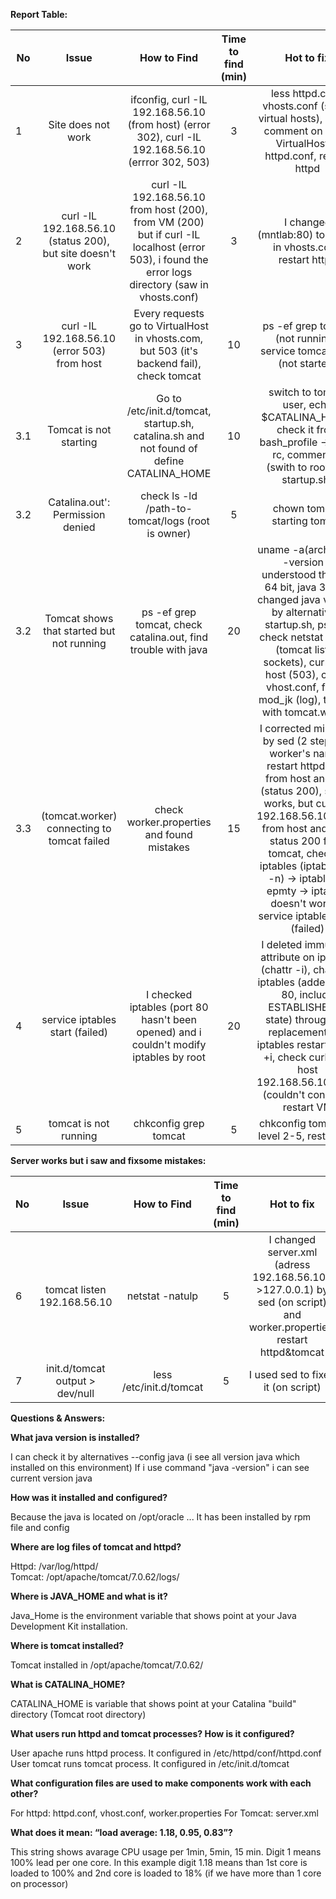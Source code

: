 **Report Table:**

No | Issue | How to Find | Time to find (min)| Hot to fix | Time to fix (min)
---| :---: | :---: | :---: | :---: | :---: |
1 | Site does not work | ifconfig, curl -IL 192.168.56.10 (from host) (error 302), curl -IL 192.168.56.10 (errror 302, 503)| 3  | less httpd.conf, vhosts.conf (saw 2 virtual hosts), i made comment on block VirtualHost in httpd.conf, restart httpd | 10
2 | curl -IL 192.168.56.10 (status 200), but site doesn't work | curl -IL 192.168.56.10 from host (200), from VM (200) but if curl -IL localhost (error 503), i found the error logs directory (saw in vhosts.conf) | 3| I changed (mntlab:80) to (*:80) in vhosts.conf, restart httpd | 15
3 | curl -IL 192.168.56.10 (error 503) from host | Every requests go to VirtualHost in vhosts.com, but 503 (it's backend fail), check tomcat | 10 | ps -ef  grep tomcat (not running), service tomcat start (not started)| 5
3.1 | Tomcat is not starting | Go to /etc/init.d/tomcat, startup.sh, catalina.sh and not found of define CATALINA_HOME | 10| switch to tomcat user, echo $CATALINA_HOME, check it from bash_profile -> bash rc, comment it, (swith to root and startup.sh) | 20
3.2 | Catalina.out': Permission denied | check ls -ld /path-to-tomcat/logs (root is owner) | 5 | chown tomcat, starting tomcat | 15
3.2 | Tomcat shows that started but not running | ps -ef grep tomcat, check catalina.out, find trouble with java | 20 | uname -a(arch), java -version (i understood that OS 64 bit, java 32bit), changed java version by alternatives, startup.sh, ps -ef, check netstat -natpl (tomcat listen sockets), curl from host (503), check vhost.conf, found mod_jk (log), trouble with tomcat.worker  | 60
3.3 | (tomcat.worker) connecting to tomcat failed | check worker.properties and found mistakes| 15| I corrected mistakes by sed (2 steps: ip, worker's name), restart httpd, curl from host and VM (status 200), server works, but curl -IL 192.168.56.10:8080 from host and i had status 200 from tomcat, checked iptables (iptables -L -n) -> iptables is epmty -> iptables doesn't work -> service iptables start (failed)| 30
4 | service iptables start (failed)| I checked iptables (port 80 hasn't been opened) and i couldn't modify iptables by root | 20 | I deleted immutable attribute on iptables (chattr -i), changed iptables (added input 80, include ESTABLISHED to state) through the replacement file, iptables restart,chattr +i, check curl from host 192.168.56.10:8080 (couldn't connect). restart VM | 50
5| tomcat is not running | chkconfig grep tomcat| 5| chkconfig tomcat on level 2-5, restart VM | 5

**Server works but i saw and fixsome mistakes:**

No | Issue | How to Find | Time to find (min)| Hot to fix | Time to fix (min)
---| :---: | :---: | :---: | :---: | :---: |
6 | tomcat listen 192.168.56.10|netstat -natulp|5|I changed server.xml (adress 192.168.56.10->127.0.0.1) by sed (on script) and worker.properties, restart httpd&tomcat| 15
7 | init.d/tomcat output > dev/null| less /etc/init.d/tomcat | 5| I used sed to fixed it (on script) | 20

**Questions & Answers:**

**What java version is installed?**

I can check it by alternatives --config java (i see all version java which installed on this environment)
If i use command "java -version" i can see current version java

**How was it installed and configured?**

Because the java is located on /opt/oracle ...
It has been installed by rpm file and config

**Where are log files of tomcat and httpd?**

  Httpd: /var/log/httpd/  
  Tomcat: /opt/apache/tomcat/7.0.62/logs/

**Where is JAVA_HOME and what is it?**

Java_Home is the environment variable that shows point at your Java Development Kit installation.

**Where is tomcat installed?**

Tomcat installed in /opt/apache/tomcat/7.0.62/

**What is CATALINA_HOME?**

CATALINA_HOME is variable that shows point at your Catalina "build" directory (Tomcat root directory)

**What users run httpd and tomcat processes? How is it configured?**

User apache runs httpd process. It configured in /etc/httpd/conf/httpd.conf
User tomcat runs tomcat process. It configured in /etc/init.d/tomcat


**What configuration files are used to make components work with each other?**

For httpd: httpd.conf, vhost.conf, worker.properties
For Tomcat: server.xml

**What does it mean: “load average: 1.18, 0.95, 0.83”?**

This string shows avarage CPU usage per 1min, 5min, 15 min. Digit 1 means 100% lead per one core. In this example digit 1.18 means than 1st core is loaded to 100% and 2nd core is loaded to 18% (if we have more than 1 core on processor)




